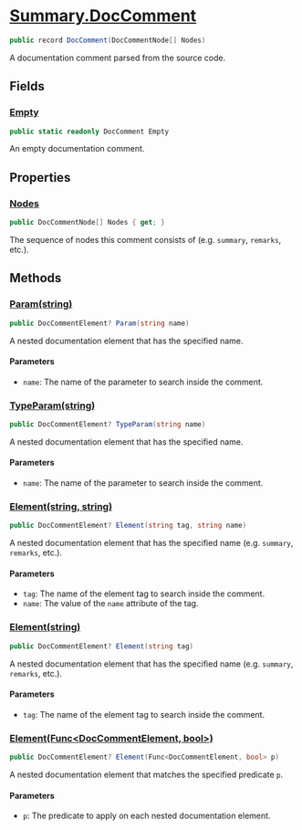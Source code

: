 # [Summary.DocComment](../src/Core/DocComment.cs#L7)
```cs
public record DocComment(DocCommentNode[] Nodes)
```

A documentation comment parsed from the source code.

## Fields
### [Empty](../src/Core/DocComment.cs#L12)
```cs
public static readonly DocComment Empty
```

An empty documentation comment.

## Properties
### [Nodes](../src/Core/DocComment.cs#L7)
```cs
public DocCommentNode[] Nodes { get; }
```

The sequence of nodes this comment consists of (e.g. `summary`, `remarks`, etc.).

## Methods
### [Param(string)](../src/Core/DocComment.cs#L18)
```cs
public DocCommentElement? Param(string name)
```

A nested <param>documentation element that has the specified name.

#### Parameters
- `name`: The name of the parameter to search inside the comment.

### [TypeParam(string)](../src/Core/DocComment.cs#L25)
```cs
public DocCommentElement? TypeParam(string name)
```

A nested <typeparam>documentation element that has the specified name.

#### Parameters
- `name`: The name of the parameter to search inside the comment.

### [Element(string, string)](../src/Core/DocComment.cs#L33)
```cs
public DocCommentElement? Element(string tag, string name)
```

A nested documentation element that has the specified name (e.g. `summary`, `remarks`, etc.).

#### Parameters
- `tag`: The name of the element tag to search inside the comment.
- `name`: The value of the `name` attribute of the tag.

### [Element(string)](../src/Core/DocComment.cs#L40)
```cs
public DocCommentElement? Element(string tag)
```

A nested documentation element that has the specified name (e.g. `summary`, `remarks`, etc.).

#### Parameters
- `tag`: The name of the element tag to search inside the comment.

### [Element(Func<DocCommentElement, bool>)](../src/Core/DocComment.cs#L47)
```cs
public DocCommentElement? Element(Func<DocCommentElement, bool> p)
```

A nested documentation element that matches the specified predicate `p`.

#### Parameters
- `p`: The predicate to apply on each nested documentation element.

